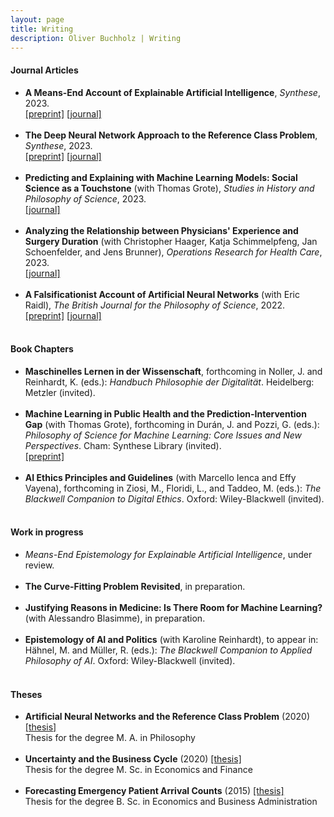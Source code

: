 ```yaml
---
layout: page
title: Writing
description: Oliver Buchholz | Writing
---
```


<h4>Journal Articles</h4>

<ul>
<li><b>A Means-End Account of Explainable Artificial Intelligence</b>, <i>Synthese</i>, 2023.<br><a href= "https://arxiv.org/abs/2208.04638" target= "_blank">[preprint]</a> <a href= "https://doi.org/10.1007/s11229-023-04260-w" target= "_blank">[journal]</a><br><br>
</li>
 
<li><b>The Deep Neural Network Approach to the Reference Class Problem</b>, <i>Synthese</i>, 2023.<br>
 <a href= "http://philsci-archive.pitt.edu/21777/" target= "_blank">[preprint]</a> <a href= "https://doi.org/10.1007/s11229-023-04110-9" target= "_blank">[journal]</a><br><br>
</li>

<li><b>Predicting and Explaining with Machine Learning Models: Social Science as a Touchstone</b> (with Thomas Grote), <i>Studies in History and Philosophy of Science</i>, 2023.<br><a href= "https://doi.org/10.1016/j.shpsa.2023.10.004" target= "_blank">[journal]</a><br><br>
</li>
 
<li><b>Analyzing the Relationship between Physicians' Experience and Surgery Duration</b> (with Christopher Haager, Katja Schimmelpfeng, Jan Schoenfelder, and Jens Brunner), <i>Operations Research for Health Care</i>, 2023.<br><a href= "https://doi.org/10.1016/j.orhc.2022.100377" target= "_blank">[journal]</a><br><br>
</li>

<li><b>A Falsificationist Account of Artificial Neural Networks</b> (with Eric Raidl), <i>The British Journal for the Philosophy of Science</i>, 2022.<br><a href= "https://arxiv.org/abs/2205.01421" target= "_blank">[preprint]</a> <a href= "https://doi.org/10.1086/721797" target= "_blank">[journal]</a><br><br>
</li>
</ul>

<h4>Book Chapters</h4>

<ul>
<li>
<b>Maschinelles Lernen in der Wissenschaft</b>, forthcoming in Noller, J. and
Reinhardt, K. (eds.): <i>Handbuch Philosophie der Digitalit&auml;t</i>. Heidelberg: Metzler (invited).<br><br>
</li>
 
<li><b>Machine Learning in Public Health and the Prediction-Intervention Gap</b> (with Thomas Grote), forthcoming in Dur&aacute;n, J. and Pozzi, G. (eds.): <i>Philosophy of Science for Machine Learning: Core Issues and New Perspectives</i>. Cham: Synthese Library (invited).<br><a href= "https://philsci-archive.pitt.edu/23207/" target= "_blank">[preprint]</a><br><br>
</li>

<li>
<b>AI Ethics Principles and Guidelines</b> (with Marcello Ienca and Effy Vayena), forthcoming in Ziosi, M., Floridi, L., and Taddeo, M. (eds.): <i>The Blackwell Companion to Digital Ethics</i>. Oxford: Wiley-Blackwell (invited).<br><br>
</li>
</ul>

<h4>Work in progress</h4>

<ul>
<li><i>Means-End Epistemology for Explainable Artificial Intelligence</i>, under review.<br><br>
</li>
 
<li><b>The Curve-Fitting Problem Revisited</b>, in preparation.<br><br>
</li>

<li><b>Justifying Reasons in Medicine: Is There Room for Machine Learning?</b> (with Alessandro Blasimme), in preparation.<br><br>
</li>

<li>
<b>Epistemology of AI and Politics</b> (with Karoline Reinhardt), to appear in: H&auml;hnel, M. and M&uuml;ller, R. (eds.): <i>The Blackwell Companion to Applied Philosophy of AI</i>. Oxford: Wiley-Blackwell (invited).<br><br>
</li>
</ul>

<h4>Theses</h4>

<ul>
<li><b>Artificial Neural Networks and the Reference Class Problem</b> (2020) <a href= "papers/MA_Philo.pdf" target= "_blank">[thesis]</a><br> 
 Thesis for the degree M. A. in Philosophy<br><br>
 </li>


<li><b>Uncertainty and the Business Cycle</b> (2020) <a href= "papers/MA_Econ.pdf" target= "_blank">[thesis]</a><br> 
 Thesis for the degree M. Sc. in Economics and Finance<br><br>
 </li>

<li><b>Forecasting Emergency Patient Arrival Counts</b> (2015) <a href= "papers/BA.pdf" target= "_blank">[thesis]</a><br> 
 Thesis for the degree B. Sc. in Economics and Business Administration<br><br>
 </li>
 </ul>
